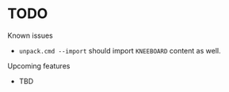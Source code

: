 # TODO

Known issues
- `unpack.cmd --import` should import `KNEEBOARD` content as well.

Upcoming features
- TBD